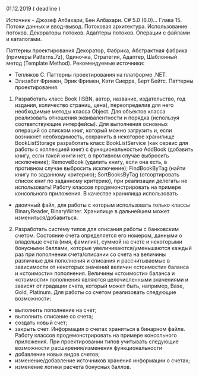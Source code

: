 01.12.2019 ( deadline )

Источник -  Джозеф Албахари, Бен Албахари. С# 5.0 (6.0)... Глава 15. Потоки данных и ввод-вывод. Потоковая архитектура. Использование потоков. Декораторы потоков. Адаптеры потоков. Операции с файлами и каталогами.

Паттерны проектирования Декоратор, Фабрика, Абстрактная фабрика (примеры Patterns.7z), Одиночка, Стратегия, Адаптер, Шаблонный метод (Template Method).
Рекомендуемые источники: 
-	Тепляков С. Паттерны проектирования на платформе .NET.
-	Элизабет Фримен, Эрик Фримен, Кэти Сиерра, Берт Бейтс. Паттерны проектирования.

1. Разработать класс Book (ISBN, автор, название, издательство, год издания, количество страниц, цена), переопределив для него необходимые методы класса Object. Для объектов класса реализовать отношения эквивалентности и порядка (используя соответствующие интерфейсы). Для выполнения основных операций со списком книг, который можно загрузить и, если возникнет необходимость, сохранить в некоторое хранилище BookListStorage разработать класс BookListService (как сервис для работы с коллекцией книг) с функциональностью AddBook (добавить книгу, если такой книги нет, в противном случае выбросить исключение); RemoveBook (удалить книгу, если она есть, в противном случае выбросить исключение); FindBookByTag (найти книгу по заданному критерию); SortBooksByTag (отсортировать список книг по заданному критерию), при реализации делегаты не использовать!
Работу классов продемонстрировать на примере консольного приложения. 
В качестве хранилища использовать
- двоичный файл, для работы с которым использовать только классы BinaryReader, BinaryWriter. Хранилище в дальнейшем может измениться/добавиться.

2.  Разработать систему типов для описания работы с банковским счетом. Состояние счета определяется его номером, данными о владельце счета (имя, фамилия), суммой на счете и некоторыми бонусными баллами, которые увеличиваются/уменьшаются каждый раз при пополнении счета/списании со счета на величины различные для пополнения и списания и рассчитываемые в зависимости от некоторых значений величин «стоимости» баланса и «стоимости» пополнения. Величины «стоимости» баланса и «стоимости» пополнения являются целочисленными значениями и зависят от градации счета, который может быть, например,  Base, Gold, Platinum.
Для работы со счетом реализовать следующие возможности: 
-	выполнить пополнение на счет;
-	выполнить списание со счета; 
-	создать новый счет; 
-	закрыть счет. 
Информация о счетах храниться в бинарном файле.
Работу классов продемонстрировать на примере консольного приложения. 
При проектировании типов учитывать следующие возможности расширения/изменения функциональности
-	добавление новых видов счетов;
-	изменение/добавление источников хранения информации о счетах;
-	изменение логики расчета бонусных баллов.
